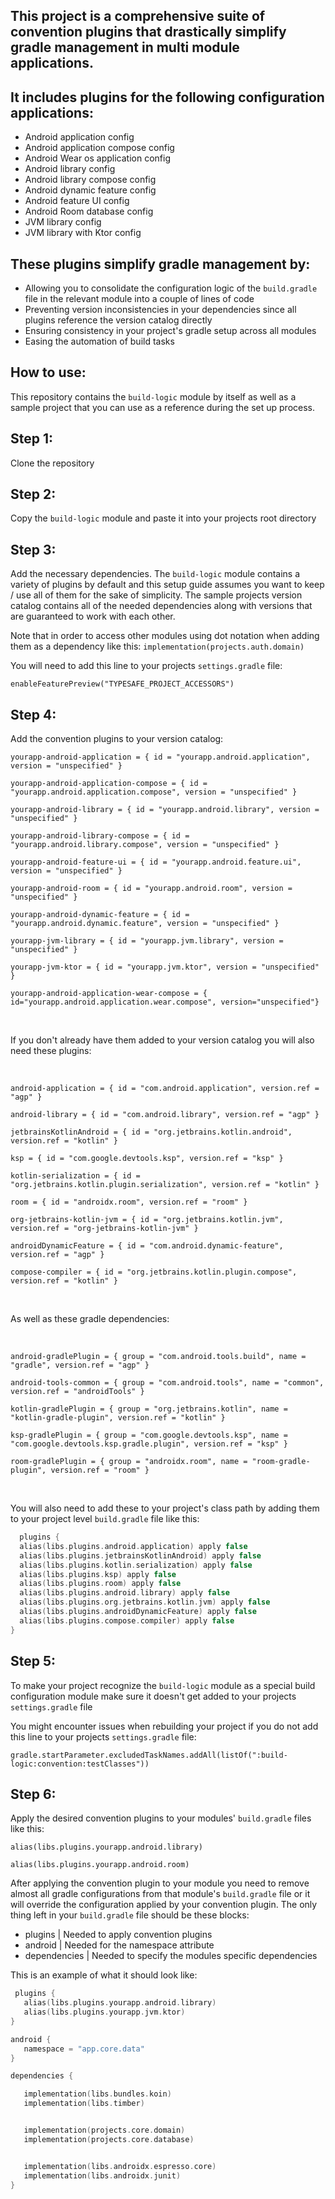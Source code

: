 ## This project is a comprehensive suite of convention plugins that drastically simplify gradle management in multi module applications.

## It includes plugins for the following configuration applications:
- Android application config
- Android application compose config
- Android Wear os application config
- Android library config
- Android library compose config
- Android dynamic feature config
- Android feature UI config
- Android Room database config
- JVM library config
- JVM library with Ktor config

## These plugins simplify gradle management by:
- Allowing you to consolidate the configuration logic of the `build.gradle` file in the relevant module into a couple of lines of code
- Preventing version inconsistencies in your dependencies since all plugins reference the version catalog directly
- Ensuring consistency in your project's gradle setup across all modules
- Easing the automation of build tasks

  
## How to use:

This repository contains the `build-logic` module by itself as well as a sample project that you can use as a reference during the set up process.

## Step 1:
  Clone the repository

## Step 2:
  Copy the `build-logic` module and paste it into your projects root directory

## Step 3:
  Add the necessary dependencies.
  The `build-logic` module contains a variety of plugins by default and this setup guide assumes you want to keep / use all of them for the sake of simplicity. 
  The sample projects version catalog contains all of the needed dependencies along with versions that are guaranteed to work with each other. 

  Note that in order to access other modules using dot notation when adding them as a dependency like this:
  `implementation(projects.auth.domain)`
 
  You will need to add this line to your projects `settings.gradle` file:
  
 `enableFeaturePreview("TYPESAFE_PROJECT_ACCESSORS")`
  
  

## Step 4:
  Add the convention plugins to your version catalog:

  `yourapp-android-application = { id = "yourapp.android.application", version = "unspecified" }`
  
  `yourapp-android-application-compose = { id = "yourapp.android.application.compose", version = "unspecified" }`
  
  `yourapp-android-library = { id = "yourapp.android.library", version = "unspecified" }`
  
  `yourapp-android-library-compose = { id = "yourapp.android.library.compose", version = "unspecified" }`
  
  `yourapp-android-feature-ui = { id = "yourapp.android.feature.ui", version = "unspecified" }`
  
  `yourapp-android-room = { id = "yourapp.android.room", version = "unspecified" }`
  
  `yourapp-android-dynamic-feature = { id = "yourapp.android.dynamic.feature", version = "unspecified" }`
  
  `yourapp-jvm-library = { id = "yourapp.jvm.library", version = "unspecified" }`
  
  `yourapp-jvm-ktor = { id = "yourapp.jvm.ktor", version = "unspecified" }`
  
  `yourapp-android-application-wear-compose = { id="yourapp.android.application.wear.compose", version="unspecified"}`

  <br>
  

  If you don't already have them added to your version catalog you will also need these plugins:

  <br>

  `android-application = { id = "com.android.application", version.ref = "agp" }`
  
  `android-library = { id = "com.android.library", version.ref = "agp" }`
  
  `jetbrainsKotlinAndroid = { id = "org.jetbrains.kotlin.android", version.ref = "kotlin" }`
  
 `ksp = { id = "com.google.devtools.ksp", version.ref = "ksp" }`
 
 `kotlin-serialization = { id = "org.jetbrains.kotlin.plugin.serialization", version.ref = "kotlin" }`
 
 `room = { id = "androidx.room", version.ref = "room" }`
 
 `org-jetbrains-kotlin-jvm = { id = "org.jetbrains.kotlin.jvm", version.ref = "org-jetbrains-kotlin-jvm" }`
 
 `androidDynamicFeature = { id = "com.android.dynamic-feature", version.ref = "agp" }`
 
 `compose-compiler = { id = "org.jetbrains.kotlin.plugin.compose", version.ref = "kotlin" }`

 <br>

  As well as these gradle dependencies:

  <br>

  `android-gradlePlugin = { group = "com.android.tools.build", name = "gradle", version.ref = "agp" }`
  
  `android-tools-common = { group = "com.android.tools", name = "common", version.ref = "androidTools" }`
 
  `kotlin-gradlePlugin = { group = "org.jetbrains.kotlin", name = "kotlin-gradle-plugin", version.ref = "kotlin" }`
  
  `ksp-gradlePlugin = { group = "com.google.devtools.ksp", name = "com.google.devtools.ksp.gradle.plugin", version.ref = "ksp" }`
  
  `room-gradlePlugin = { group = "androidx.room", name = "room-gradle-plugin", version.ref = "room" }`

<br>

  You will also need to add these to your project's class path by adding them to your project level `build.gradle` file like this: 
  
  ```kotlin
    plugins {
    alias(libs.plugins.android.application) apply false
    alias(libs.plugins.jetbrainsKotlinAndroid) apply false
    alias(libs.plugins.kotlin.serialization) apply false
    alias(libs.plugins.ksp) apply false
    alias(libs.plugins.room) apply false
    alias(libs.plugins.android.library) apply false
    alias(libs.plugins.org.jetbrains.kotlin.jvm) apply false
    alias(libs.plugins.androidDynamicFeature) apply false
    alias(libs.plugins.compose.compiler) apply false
  }
``` 

  
## Step 5:

  To make your project recognize the `build-logic` module as a special build configuration module make sure it doesn't get added to your projects `settings.gradle` file
  
  You might encounter issues when rebuilding your project if you do not add this line to your projects `settings.gradle` file:

  `gradle.startParameter.excludedTaskNames.addAll(listOf(":build-logic:convention:testClasses"))`


## Step 6:

  Apply the desired convention plugins to your modules' `build.gradle` files like this: 

  `alias(libs.plugins.yourapp.android.library)`
  
  `alias(libs.plugins.yourapp.android.room)`

  After applying the convention plugin to your module you need to remove almost all gradle configurations from that module's `build.gradle` file or it will override the configuration applied by your convention plugin.
  The only thing left in your `build.gradle` file should be these blocks:
  - plugins | Needed to apply convention plugins
  - android | Needed for the namespace attribute
  - dependencies | Needed to specify the modules specific dependencies

  This is an example of what it should look like: 

 ```kotlin
  plugins {
    alias(libs.plugins.yourapp.android.library)
    alias(libs.plugins.yourapp.jvm.ktor)
}

android {
    namespace = "app.core.data"
}

dependencies {

    implementation(libs.bundles.koin)
    implementation(libs.timber)


    implementation(projects.core.domain)
    implementation(projects.core.database)


    implementation(libs.androidx.espresso.core)
    implementation(libs.androidx.junit)
}
``` 
  

  
  
  
  
  
